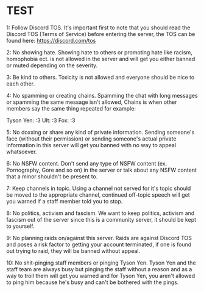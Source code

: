 # TEST

1: Follow Discord TOS.
It's important first to note that you should read the Discord TOS (Terms of Service) before entering the server, the TOS can be found here:
https://discord.com/tos

2: No showing hate.
Showing hate to others or promoting hate like racism, homophobia ect. is not allowed in the server and will get you either banned or muted depending on the severity.

3: Be kind to others.
Toxicity is not allowed and everyone should be nice to each other.

4: No spamming or creating chains.
Spamming the chat with long messages or spamming the same message isn't allowed,
Chains is when other members say the same thing repeated for example:

Tyson Yen: :3
Ult: :3
Fox: :3

5: No doxxing or share any kind of private information.
Sending someone's face (without their permission) or sending someone's actual private information in this server will get you banned with no way to appeal whatsoever.

6: No NSFW content.
Don't send any type of NSFW content (ex. Pornography, Gore and so on) in the server or talk about any NSFW content that a minor shouldn't be present to.

7: Keep channels in topic.
Using a channel not served for it's topic should be moved to the appropriate channel, continued off-topic speech will get you warned if a staff member told you to stop.

8: No politics, activism and fascism.
We want to keep politics, activism and fascism out of the server since this is a
community server, it should be kept to yourself.

9: No planning raids on/against this server.
Raids are against Discord TOS and poses a risk factor to getting your account terminated, if one is found out trying to raid, they will be banned without appeal.

10: No shit-pinging staff members or pinging Tyson Yen.
Tyson Yen and the staff team are always busy but pinging the staff without a reason and as a way to troll them will get you warned and for Tyson Yen, you aren't allowed to ping him because he's busy and can't be bothered with the pings.
